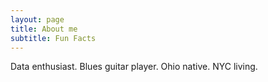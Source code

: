 ```yaml
---
layout: page
title: About me
subtitle: Fun Facts
---
```


Data enthusiast. Blues guitar player. Ohio native. NYC living. 